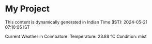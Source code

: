 # My Project

This content is dynamically generated in Indian Time (IST): 2024-05-21 07:10:05 IST


Current Weather in Coimbatore:
Temperature: 23.88 °C
Condition: mist
